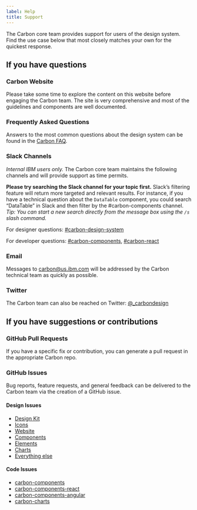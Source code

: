 ```yaml
---
label: Help
title: Support
---
```


The Carbon core team provides support for users of the design system. Find the use case below that most closely matches your own for the quickest response.

## If you have questions

### Carbon Website

Please take some time to explore the content on this website before engaging the Carbon team. The site is very comprehensive and most of the guidelines and components are well documented.

### Frequently Asked Questions

Answers to the most common questions about the design system can be found in the [Carbon FAQ](faq).

### Slack Channels

*Internal IBM users only.* The Carbon core team maintains the following channels and will provide support as time permits.

**Please try searching the Slack channel for your topic first.** Slack’s filtering feature will return more targeted and relevant results. For instance, if you have a technical question about the `DataTable` component, you could search “DataTable” in Slack and then filter by the #carbon-components channel. *Tip: You can start a new search directly from the message box using the `/s` slash command.*

For designer questions: [#carbon-design-system](https://ibm-studios.slack.com/messages/C0M053VPT/)

For developer questions: [#carbon-components](https://ibm-studios.slack.com/messages/C046Y0YUD/), [#carbon-react](https://ibm-studios.slack.com/messages/C2K6RFJ1G/)

### Email

Messages to <carbon@us.ibm.com> will be addressed by the Carbon technical team as quickly as possible.

### Twitter

The Carbon team can also be reached on Twitter: [@_carbondesign](https://twitter.com/_carbondesign?lang=en)


## If you have suggestions or contributions

### GitHub Pull Requests
If you have a specific fix or contribution, you can generate a pull request in the appropriate Carbon repo.

### GitHub Issues
Bug reports, feature requests, and general feedback can be delivered to the Carbon team via the creation of a GitHub issue.

#### Design Issues

- [Design Kit](https://github.com/IBM/carbon-design-kit/issues/new)
- [Icons](https://github.com/IBM/carbon-icons/issues/new)
- [Website](https://github.com/carbon-design-system/carbon-website/issues/new/choose)
- [Components](https://github.com/IBM/carbon-components/issues/new/choose)
- [Elements](https://github.com/IBM/carbon-elements/issues/new/choose)
- [Charts](https://github.com/IBM/carbon-charts/issues/new)
- [Everything else](https://github.com/carbon-design-system/issue-tracking/issues/new)

#### Code Issues

- [carbon-components](https://github.com/IBM/carbon-components/issues/new/choose)
- [carbon-components-react](https://github.com/IBM/carbon-components-react/issues/new/choose)
- [carbon-components-angular](https://github.com/IBM/carbon-components-angular/issues/new)
- [carbon-charts](https://github.com/IBM/carbon-charts/issues/new)



<!--
## Featured

<flex-group>
<clickable-tile
    type="article"
    title="Smashing Magazine's “Design Systems” Book"
    href="https://www.smashingmagazine.com/design-systems-book/"
    >
    <img src="images/article-1.png" alt="Data Table updates in Carbon React v5.22.0" />
</clickable-tile>
<clickable-tile
    type="article"
    title="Winter 2017 HOW In-House Design Award Winner"
    href="http://www.howdesign.com/84-award-winning-projects-from-in-house-design-teams/"
    >
    <img src="images/article-2.png" alt="Winter 2017 HOW In-House Design Award Winner" />
</clickable-tile>
<clickable-tile
    type="article"
    title="Path to Design System Maturity"
    href="https://medium.com/ux-power-tools/the-path-to-design-system-maturity-d403daba692a"
    >
    <img src="images/article-3.png" alt="Path to Design System Maturity" />
</clickable-tile>
<clickable-tile
    type="article"
    title="Responsive Web Design Podcast"
    href="https://responsivewebdesign.com/podcast/ibm-carbon/"
    >
    <img src="images/article-4a.png" alt="Responsive Web Design Podcast" />
</clickable-tile>
<clickable-tile
    type="article"
    title="UX Pin Virtual Design Summit"
    href="https://www.youtube.com/watch?v=eSvq5MieOdw&t=144s"
    >
    <img src="images/article-5a.png" alt="UX Pin Virtual Design Summit" />
</clickable-tile>
</flex-group>
-->

<!--
## Articles

<flex-group>
<clickable-tile
    type="article"
    title="Data Table updates in Carbon React v5.22.0"
    author="Josh Black"
    date="February 20, 2018"
    href="https://medium.com/carbondesign/data-table-updates-in-carbon-react-v5-22-0-6da0c24a96d6"
    >
    <img src="images/article-6.png" alt="Data Table updates in Carbon React v5.22.0" />
</clickable-tile>
<clickable-tile
    type="article"
    title="Introducing Carbon Themes"
    author="Bethany Sonefield"
    date="August 11, 2017"
    href="https://medium.com/design-ibm/introducing-carbon-themes-83d3985a8627"
    >
    <img src="images/article-4.png" alt="Introducing Carbon Themes" />
</clickable-tile>
<clickable-tile
    type="article"
    title="Carbon: Designing inside Big Blue"
    author="Bethany Sonefield"
    date="March 30, 2017"
    href="https://medium.com/design-ibm/carbon-designing-inside-big-blue-8577883cfe42"
    >
    <img src="images/article-5.png" alt="Carbon: Designing inside Big Blue" />
</clickable-tile>
</flex-group>
-->
